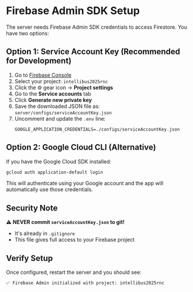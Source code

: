 # Firebase Admin SDK Setup

The server needs Firebase Admin SDK credentials to access Firestore. You have two options:

## Option 1: Service Account Key (Recommended for Development)

1. Go to [Firebase Console](https://console.firebase.google.com/)
2. Select your project: `intellibus2025rnc`
3. Click the ⚙️ gear icon → **Project settings**
4. Go to the **Service accounts** tab
5. Click **Generate new private key**
6. Save the downloaded JSON file as: `server/configs/serviceAccountKey.json`
7. Uncomment and update the `.env` line:
   ```
   GOOGLE_APPLICATION_CREDENTIALS=./configs/serviceAccountKey.json
   ```

## Option 2: Google Cloud CLI (Alternative)

If you have the Google Cloud SDK installed:

```bash
gcloud auth application-default login
```

This will authenticate using your Google account and the app will automatically use those credentials.

## Security Note

⚠️ **NEVER commit `serviceAccountKey.json` to git!**
- It's already in `.gitignore`
- This file gives full access to your Firebase project

## Verify Setup

Once configured, restart the server and you should see:
```
✅ Firebase Admin initialized with project: intellibus2025rnc
```
